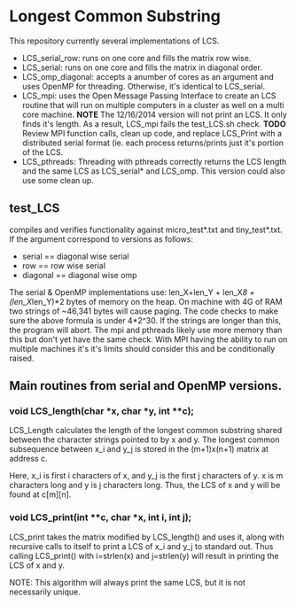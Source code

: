 # Longest Common Substring

This repository currently several implementations of LCS.

- LCS\_serial\_row: runs on one core and fills the matrix row wise.
- LCS\_serial: runs on one core and fills the matrix in diagonal order.
- LCS\_omp\_diagonal: accepts a anumber of cores as an argument and uses 
     OpenMP for threading.  Otherwise, it's identical to LCS_serial.
- LCS\_mpi: uses the Open Message Passing Interface to create an LCS routine
     that will run on multiple computers in a cluster as well on a multi
     core machine. **NOTE** The 12/16/2014 version will not print an LCS.  It
     only finds it's length. As a result, LCS_mpi fails the test_LCS.sh check.
      **TODO** Review MPI function calls, clean up code, and replace LCS_Print 
      with a distributed serial format (ie. each process returns/prints just 
      it's portion of the LCS.
- LCS\_pthreads: Threading with pthreads correctly returns the LCS length and
      the same LCS as LCS_serial* and LCS_omp. This version could also use some
      clean up. 

## test\_LCS 
compiles and verifies functionality against micro\_test\*.txt and 
tiny\_test\*.txt.  If the argument correspond to versions as follows:
- serial   == diagonal wise serial
- row      ==      row wise serial
- diagonal == diagonal wise omp

The serial & OpenMP implementations use: 
    len_X+len_Y + len_X*8 + (len_X*len_Y)*2
bytes of memory on the heap.  On machine with 4G of RAM two strings of ~46,341 
bytes will cause paging.  The code checks to make sure the above formula is 
under 4\*2^30.  If the strings are longer than this, the program will abort.
The mpi and pthreads likely use more memory than this but don't yet have the
same check.  With MPI having the ability to run on multiple machines it's
it's limits should consider this and be conditionally raised.



## Main routines from serial and OpenMP versions.  
### void LCS\_length(char \*x, char \*y, int \*\*c);
LCS\_Length calculates the length of the longest common substring shared 
    between the character strings pointed to by x and y.  The longest common
    subsequence between x\_i and y\_j is stored in the (m+1)x(n+1) matrix at 
    address c.  
    
Here, x\_i is first i characters of x, and y\_j is the first j characters 
    of y.  x is m characters long and y is j characters long.  Thus,
    the LCS of x and y will be found at c[m][n].


### void LCS\_print(int \*\*c, char \*x, int i, int j);
LCS\_print takes the matrix modified by LCS\_length() and uses it, along 
  with recursive calls to itself to print a LCS of x\_i and y\_j to standard 
  out.  Thus calling LCS\_print() with i=strlen(x) and j=strlen(y) will
  result in printing the LCS of x and y.

NOTE: This algorithm will always print the same LCS, but it is not
         necessarily unique.  
